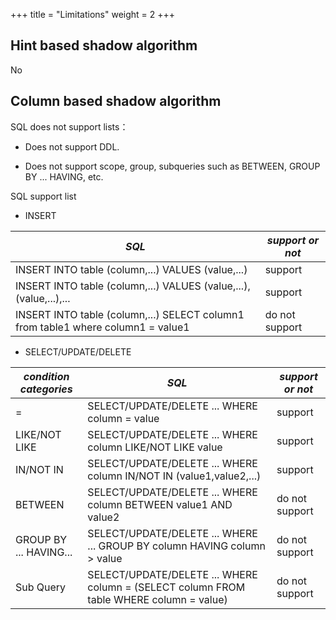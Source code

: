 +++
title = "Limitations"
weight = 2
+++

## Hint based shadow algorithm

No

## Column based shadow algorithm
SQL does not support lists：
- Does not support DDL.

- Does not support scope, group, subqueries such as BETWEEN, GROUP BY ... HAVING, etc.

SQL support list

  - INSERT
  
  | *SQL*                                                                            | *support or not* |
  |----------------------------------------------------------------------------------|------------------|
  | INSERT INTO table (column,...) VALUES (value,...)                                | support          |
  | INSERT INTO table (column,...) VALUES (value,...),(value,...),...                | support          |
  | INSERT INTO table (column,...) SELECT column1 from table1 where column1 = value1 | do not support   |
 
  - SELECT/UPDATE/DELETE
  
  | *condition categories* | *SQL*                                                                                   | *support or not* |
  |------------------------|-----------------------------------------------------------------------------------------|------------------|
  | =                      | SELECT/UPDATE/DELETE ... WHERE column = value                                           | support          |
  | LIKE/NOT LIKE          | SELECT/UPDATE/DELETE ... WHERE column LIKE/NOT LIKE value                               | support          |                        
  | IN/NOT IN              | SELECT/UPDATE/DELETE ... WHERE column IN/NOT IN (value1,value2,...)                     | support          |
  | BETWEEN                | SELECT/UPDATE/DELETE ... WHERE column BETWEEN value1 AND value2                         | do not support   |
  | GROUP BY ... HAVING... | SELECT/UPDATE/DELETE ... WHERE ... GROUP BY column HAVING column > value                | do not support   |
  | Sub Query              | SELECT/UPDATE/DELETE ... WHERE column = (SELECT column FROM table WHERE column = value) | do not support   |

